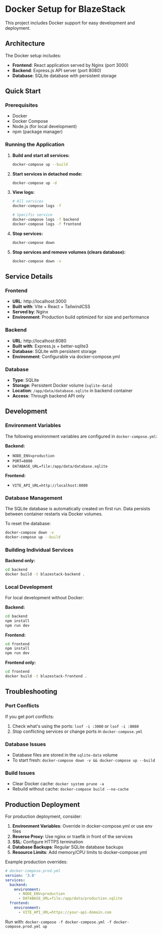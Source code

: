 # Docker Setup for BlazeStack

This project includes Docker support for easy development and deployment.

## Architecture

The Docker setup includes:

- **Frontend**: React application served by Nginx (port 3000)
- **Backend**: Express.js API server (port 8080)
- **Database**: SQLite database with persistent storage

## Quick Start

### Prerequisites

- Docker
- Docker Compose
- Node.js (for local development)
- npm (package manager)

### Running the Application

1. **Build and start all services:**
   ```bash
   docker-compose up --build
   ```

2. **Start services in detached mode:**
   ```bash
   docker-compose up -d
   ```

3. **View logs:**
   ```bash
   # All services
   docker-compose logs -f

   # Specific service
   docker-compose logs -f backend
   docker-compose logs -f frontend
   ```

4. **Stop services:**
   ```bash
   docker-compose down
   ```

5. **Stop services and remove volumes (clears database):**
   ```bash
   docker-compose down -v
   ```

## Service Details

### Frontend
- **URL**: http://localhost:3000
- **Built with**: Vite + React + TailwindCSS
- **Served by**: Nginx
- **Environment**: Production build optimized for size and performance

### Backend
- **URL**: http://localhost:8080
- **Built with**: Express.js + better-sqlite3
- **Database**: SQLite with persistent storage
- **Environment**: Configurable via docker-compose.yml

### Database
- **Type**: SQLite
- **Storage**: Persistent Docker volume (`sqlite-data`)
- **Location**: `/app/data/database.sqlite` in backend container
- **Access**: Through backend API only

## Development

### Environment Variables

The following environment variables are configured in `docker-compose.yml`:

**Backend:**
- `NODE_ENV=production`
- `PORT=8080`
- `DATABASE_URL=file:/app/data/database.sqlite`

**Frontend:**
- `VITE_API_URL=http://localhost:8080`

### Database Management

The SQLite database is automatically created on first run. Data persists between container restarts via Docker volumes.

To reset the database:
```bash
docker-compose down -v
docker-compose up --build
```

### Building Individual Services

**Backend only:**
```bash
cd backend
docker build -t blazestack-backend .
```

### Local Development

For local development without Docker:

**Backend:**
```bash
cd backend
npm install
npm run dev
```

**Frontend:**
```bash
cd frontend
npm install
npm run dev
```

**Frontend only:**
```bash
cd frontend
docker build -t blazestack-frontend .
```

## Troubleshooting

### Port Conflicts
If you get port conflicts:
1. Check what's using the ports: `lsof -i :3000` or `lsof -i :8080`
2. Stop conflicting services or change ports in `docker-compose.yml`

### Database Issues
- Database files are stored in the `sqlite-data` volume
- To start fresh: `docker-compose down -v && docker-compose up --build`

### Build Issues
- Clear Docker cache: `docker system prune -a`
- Rebuild without cache: `docker-compose build --no-cache`

## Production Deployment

For production deployment, consider:

1. **Environment Variables**: Override in docker-compose.yml or use env files
2. **Reverse Proxy**: Use nginx or traefik in front of the services
3. **SSL**: Configure HTTPS termination
4. **Database Backups**: Regular SQLite database backups
5. **Resource Limits**: Add memory/CPU limits to docker-compose.yml

Example production overrides:
```yaml
# docker-compose.prod.yml
version: '3.8'
services:
  backend:
    environment:
      - NODE_ENV=production
      - DATABASE_URL=file:/app/data/production.sqlite
  frontend:
    environment:
      - VITE_API_URL=https://your-api-domain.com
```

Run with: `docker-compose -f docker-compose.yml -f docker-compose.prod.yml up`
